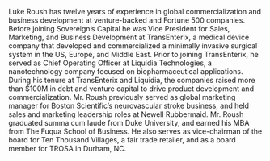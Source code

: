 ﻿---
name:  Luke Roush
description: Partner, Sovereigns Capital
picture: luke_roush.jpg
---
Luke Roush has twelve years of experience in global commercialization and business development at venture-backed and Fortune 500 companies. Before joining Sovereign’s Capital he was Vice President for Sales, Marketing, and Business Development at TransEnterix, a medical device company that developed and commercialized a minimally invasive surgical system in the US, Europe, and Middle East. Prior to joining TransEnterix, he served as Chief Operating Officer at Liquidia Technologies, a nanotechnology company focused on biopharmaceutical applications. During his tenure at TransEnterix and Liquidia, the companies raised more than $100M in debt and venture capital to drive product development and commercialization. Mr. Roush previously served as global marketing manager for Boston Scientific’s neurovascular stroke business, and held sales and marketing leadership roles at Newell Rubbermaid. Mr. Roush graduated summa cum laude from Duke University, and earned his MBA from The Fuqua School of Business. He also serves as vice-chairman of the board for Ten Thousand Villages, a fair trade retailer, and as a board member for TROSA in Durham, NC. 